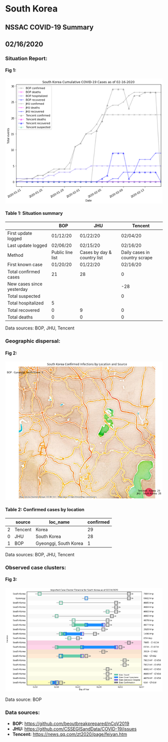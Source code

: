 # South Korea
## NSSAC COVID-19 Summary
## 02/16/2020



### Situation Report:
#### Fig 1:
![South Korea cases](../merged_histories/South_Korea_merged_histories.png)

#### Table 1: Situation summary

|                           | BOP              | JHU                         | Tencent                       |
|---------------------------|------------------|-----------------------------|-------------------------------|
| First update logged       | 01/12/20         | 01/22/20                    | 02/04/20                      |
| Last update logged        | 02/06/20         | 02/15/20                    | 02/16/20                      |
| Method                    | Public line list | Cases by day & country list | Daily cases in country scrape |
| First known case          | 01/20/20         | 01/22/20                    | 02/16/20                      |
| Total confirmed cases     | 21               | 28                          | 0                             |
| New cases since yesterday |                  |                             | -28                           |
| Total suspected           |                  |                             | 0                             |
| Total hospitalized        | 5                |                             |                               |
| Total recovered           | 0                | 9                           | 0                             |
| Total deaths              | 0                | 0                           | 0                             |
Data sources: BOP, JHU, Tencent


### Geographic dispersal:
#### Fig 2:
![South Korea mapped](../case_locs/South_Korea_case_locs.png)

#### Table 2: Confirmed cases by location

|    | source   | loc_name              |   confirmed |
|----|----------|-----------------------|-------------|
|  2 | Tencent  | Korea                 |          29 |
|  0 | JHU      | South Korea           |          28 |
|  1 | BOP      | Gyeonggi, South Korea |           1 |

Data sources: BOP, JHU, Tencent


### Observed case clusters:
#### Fig 3:
![South Korea cases](../cluster_analysis/South_Korea_imported_cases.png)



Data source: BOP


### Data sources:
* **BOP:** https://github.com/beoutbreakprepared/nCoV2019
* **JHU:** https://github.com/CSSEGISandData/COVID-19/issues
* **Tencent:** https://news.qq.com/zt2020/page/feiyan.htm